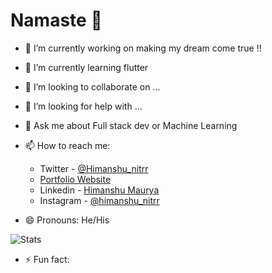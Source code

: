 # Namaste 🙏




- 🔭 I’m currently working on making my dream come true !!
- 🌱 I’m currently learning flutter
- 👯 I’m looking to collaborate on ...
- 🤔 I’m looking for help with ...
- 💬 Ask me about Full stack dev or Machine Learning 
- 📫 How to reach me:
  * Twitter - [@Himanshu_nitrr](https://twitter.com/Himanshu_nitrr)
  * [Portfolio Website](http://himanshunitrr.github.io)
  * Linkedin - [Himanshu Maurya](https://www.linkedin.com/in/himanshu-m-432608b7/)
  * Instagram - [@himanshu_nitrr](https://www.instagram.com/himanshu_nitrr/)
                    
- 😄 Pronouns: He/His

![Stats](https://github-readme-stats.vercel.app/api?username=Himanshunitrr&&show_icons=true&title_color=ffffff&icon_color=bb2acf&text_color=daf7dc&bg_color=151515)

- ⚡ Fun fact:
